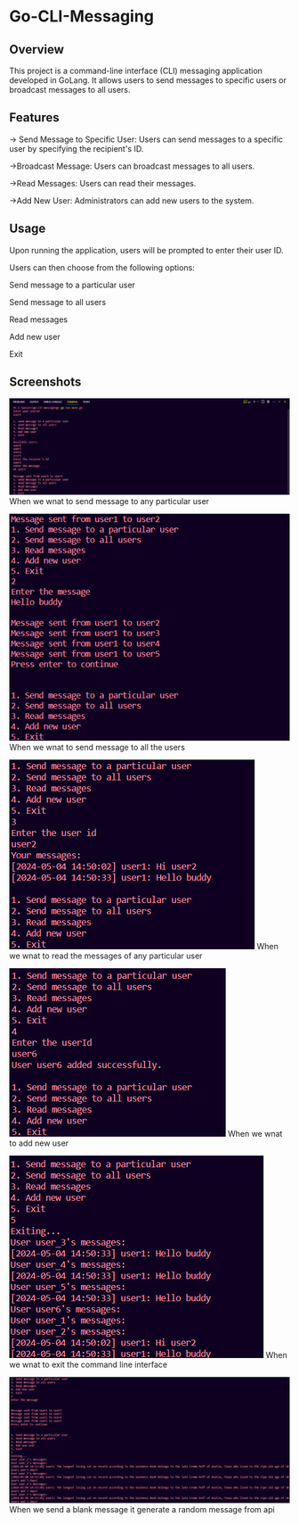 # Go-CLI-Messaging
## Overview
This project is a command-line interface (CLI) messaging application developed in GoLang. It allows users to send messages to specific users or broadcast messages to all users.

## Features
-> Send Message to Specific User: Users can send messages to a specific user by specifying the recipient's ID.

 ->Broadcast Message: Users can broadcast messages to all users.

 ->Read Messages: Users can read their messages.

 ->Add New User: Administrators can add new users to the system.

 ## Usage
 Upon running the application, users will be prompted to enter their user ID.

Users can then choose from the following options:

Send message to a particular user

Send message to all users

Read messages

Add new user

Exit

## Screenshots

![send message](/images/img1.png)
When we wnat to send message to any particular user

![send message](/images/img2.png)
When we wnat to send message to all the users

![send message](/images/img3.png)
When we wnat to read the messages of any particular user

![send message](/images/img4.png)
When we wnat to add new user

![send message](/images/img5.png)
When we wnat to exit the command line interface

![send message](/images/img6.png)
When we send a blank message it generate a random message from api
